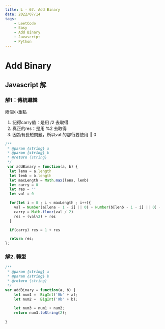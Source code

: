 ```yaml
---
title: L - 67. Add Binary
date: 2022/07/14
tags: 
    - LeetCode
    - Easy
    - Add Binary
    - Javascript
    - Python
---
```

# Add Binary
## Javascript 解

### 解1：傳統邏輯
兩個小重點
1. 記得carry值：是用 /2 去取得
2. 真正的res：是用 %2 去取得
3. 因為有長短問題，所以val 的那行要使用 || 0

```javascript
/**
 * @param {string} a
 * @param {string} b
 * @return {string}
 */
 var addBinary = function(a, b) {
  let lena = a.length
  let lenb = b.length
  let maxLength = Math.max(lena, lenb)
  let carry = 0
  let res = ''
  let val = 0

  for(let i = 0 ; i < maxLength ; i++){
    val = Number(a[lena - 1 - i] || 0) + Number(b[lenb - 1 - i] || 0) + carry
    carry = Math.floor(val / 2)
    res = (val%2) + res
  }

  if(carry) res = 1 + res

  return res;
};
```

### 解2. 轉型

```javascript
/**
 * @param {string} a
 * @param {string} b
 * @return {string}
 */
var addBinary = function(a, b) {
    let num1 =  BigInt('0b' + a);
    let num2 =  BigInt('0b' + b);
    
    let num3 = num1 + num2;
    return num3.toString(2);
    
}
```
